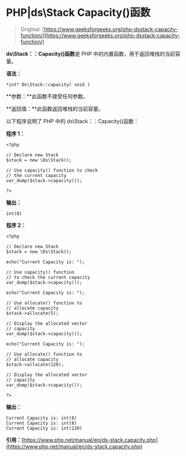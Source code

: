 # PHP|ds\Stack Capacity()函数

> Original: [https://www.geeksforgeeks.org/php-dsstack-capacity-function/](https://www.geeksforgeeks.org/php-dsstack-capacity-function/)

**ds\Stack：：Capacity()函数**是 PHP 中的内置函数，用于返回堆栈的当前容量。

**语法：**

```
*int* Ds\Stack::capacity( void )
```

**参数：**此函数不接受任何参数。

**返回值：**此函数返回堆栈的当前容量。

以下程序说明了 PHP 中的 ds\Stack：：Capacity()函数：

**程序 1：**

```
<?php 

// Declare new Stack 
$stack = new \Ds\Stack(); 

// Use capacity() function to check
// the current capacity 
var_dump($stack->capacity()); 

?>
```

**输出：**

```
int(8)

```

**程序 2：**

```
<?php 

// Declare new Stack 
$stack = new \Ds\Stack(); 

echo("Current Capacity is: "); 

// Use capacity() function 
// to check the current capacity 
var_dump($stack->capacity()); 

echo("Current Capacity is: "); 

// Use allocate() function to 
// allocate capacity 
$stack->allocate(5); 

// Display the allocated vector 
// capacity 
var_dump($stack->capacity()); 

echo("Current Capacity is: ");

// Use allocate() function to 
// allocate capacity 
$stack->allocate(120); 

// Display the allocated vector 
// capacity 
var_dump($stack->capacity()); 

?> 
```

**输出：**

```
Current Capacity is: int(8)
Current Capacity is: int(8)
Current Capacity is: int(120)

```

**引用：**[https://www.php.net/manual/en/ds-stack.capacity.php](https://www.php.net/manual/en/ds-stack.capacity.php)